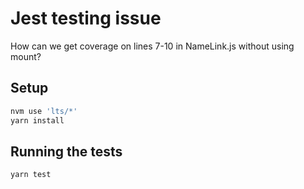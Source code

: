 # Jest testing issue

How can we get coverage on lines 7-10 in NameLink.js without using mount?

## Setup

```bash
nvm use 'lts/*'
yarn install
```

## Running the tests

```bash
yarn test
```